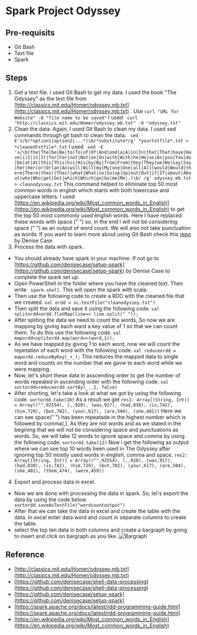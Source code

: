 


# Spark Project Odyssey

## Pre-requisits
- Git Bash
- Text file
- Spark
## Steps
1. Get a text file.
I used Git Bash to get my data. I used the book "The Odyssey" as the text file from [http://classics.mit.edu/Homer/odyssey.mb.txt](http://classics.mit.edu/Homer/odyssey.mb.txt) . Use ```curl "URL for Website" -O "file name to be saved"``` I used ``` curl "http://classics.mit.edu/Homer/odyssey.mb.txt" -O "odyssey.txt"```
2. Clean the data. 
Again, I used Git Bash to clean my data. I used sed commands through git bash to clean the data. ``` sed -E's/b(*option1|option2|...*)\b/*substitute*/g' *yourtxtfile*.txt > *cleanedtxtfile*.txt```
I used
	``` sed -E 's/\b(the|The|be|Be|to|To|of|Of|And|and|a|A|in|In|that|That|have|Have|i|I|it|It|for|For|not|Not|on|On|with|With|he|He|as|As|you|You|do|Do|at|At|this|This|his|His|by|By|from|From|they|They|we|We|say|Say|her|Her|or|Or|an|An|will|Will|my|My|one|One|all|All|would|Would|there|There|their|Their|what|What|so|So|up|Up|out|Out|if|If|about|About|who|Who|get|Get|which|Which|go|Go|me|Me|.)\b/ /g' odyssey.mb.txt > cleanodyssey.txt```
This command helped to eliminate top 50 most common words in english which starts with both lowercase and uppercase letters. I used [https://en.wikipedia.org/wiki/Most_common_words_in_English](https://en.wikipedia.org/wiki/Most_common_words_in_English)  to get the top 50 most commonly used english words. 
Here I have replaced these words with space (" ") so, in the end I will not be considering space (" ") as an output of word count. We will also not take punctuation as words.
If you want to learn more about using Git Bash check this [repo](https://github.com/denisecase/shell-data-processing) by Denise Case
3. Process the data with spark.
-  You should already have spark in your machine. If not go to [https://github.com/denisecase/setup-spark](https://github.com/denisecase/setup-spark) by Denise Case to complete the spark set up.
- Open PowerShell in the folder where you have the cleaned text. Then write ``` spark-shell```. This will open the spark with scala.
- Then use the following code to create a RDD  with the cleaned file that we created.
```val ordd = sc.textFile("cleanodyssey.txt")``` 
- Then split the data and save it using the following code.
```val splitordd=ordd.flatMap(line=> line.split(" "));```
- After spliting the data we need to count the words, So now we are mapping by giving each ward a key value of 1 so that we can count them. To do this use the following code.
```val mapordd=splitordd.map(word=>(word,1));```
- As we have mapped by giving 1 to each word, now we will count the repetation of each word with the following code.
```val reduceordd = mapordd.reduceByKey(_+_);```
This reduces the mapped data to single word and counts on the number that we gavw to each word while we were mapping.
- Now, let's short these data in asscending order to get the number of words repeated in ascending order with the following code.
```val sortordd=reduceordd.sortBy(_._2, false)```
- After shorting, let's take a look at what we got by using the following code.
```sortordd.take(10)```
As a result we get
```res1: Array[(String, Int)] = Array(("",92554), (,,920), (was,917), (had,830), (is,742), (him,729), (but,702), (your,617), (are,504), (she,481))```
Here we can see space(" ") has been repeatade in the highest number which is followed by comma(,). As they are not words and as we stated in the begining that we will not be considering space and punctuations as words. So, we will take 12 words to ignore space and comma by using the following code.
```sortordd.take(12)```
Now i get the following as output where we can see top 10 words been used in The Odyssey after ignoring top 50 mostly used words in english, comma and space.
```res2: Array[(String, Int)] = Array(("",92554), (,,920), (was,917), (had,830), (is,742), (him,729), (but,702), (your,617), (are,504), (she,481), (them,474), (were,459))```
4. Export and process data in excel.
- Now we are done with processing the data in spark. So, let's export the data by using the code below.
``` sortordd.saveAsTextFile("wordcountoutput")```
- After that we can take the data in excel and create the table with the data. In excel enter data word and count in separate columns to create the table.
- select the top ten data in both columns and create a bargraph by going to insert and click on bargraph as you like.
![Bargraph](https://github.com/susanmaharjan/spark-project-odyssey/blob/main/Screenshot%20(45).png)

## Reference
- [http://classics.mit.edu/Homer/odyssey.mb.txt](http://classics.mit.edu/Homer/odyssey.mb.txt)
- [https://github.com/denisecase/shell-data-processing](https://github.com/denisecase/shell-data-processing)
- [https://github.com/denisecase/setup-spark](https://github.com/denisecase/setup-spark)
- [https://spark.apache.org/docs/latest/rdd-programming-guide.html](https://spark.apache.org/docs/latest/rdd-programming-guide.html)
- [https://en.wikipedia.org/wiki/Most_common_words_in_English](https://en.wikipedia.org/wiki/Most_common_words_in_English)
 

